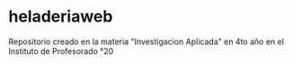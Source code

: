 # heladeriaweb
Repositorio creado en la materia "Investigacion Aplicada" en 4to año en el Instituto de Profesorado °20
